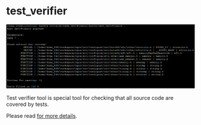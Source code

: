 test_verifier
=============

<p align="center">
    <img src="https://github.com/Gris87/ngos/blob/master/tools/qt/test_verifier/Screenshot.png?raw=true" alt="Screenshot"/>
</p>

Test verifier tool is special tool for checking that all source code are covered by tests.

Please read [for more details](../../../docs/0.%20Intro/7.%20Tools/4.%20Test%20verifier/README.md).
